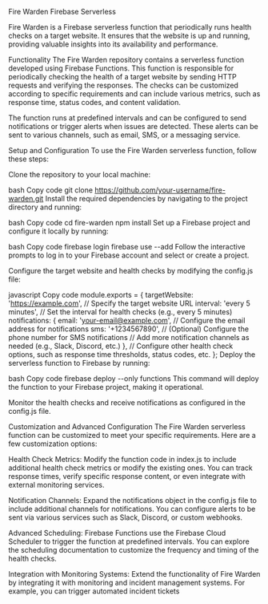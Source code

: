 Fire Warden
Firebase
Serverless

Fire Warden is a Firebase serverless function that periodically runs health checks on a target website. It ensures that the website is up and running, providing valuable insights into its availability and performance.

Functionality
The Fire Warden repository contains a serverless function developed using Firebase Functions. This function is responsible for periodically checking the health of a target website by sending HTTP requests and verifying the responses. The checks can be customized according to specific requirements and can include various metrics, such as response time, status codes, and content validation.

The function runs at predefined intervals and can be configured to send notifications or trigger alerts when issues are detected. These alerts can be sent to various channels, such as email, SMS, or a messaging service.

Setup and Configuration
To use the Fire Warden serverless function, follow these steps:

Clone the repository to your local machine:

bash
Copy code
git clone https://github.com/your-username/fire-warden.git
Install the required dependencies by navigating to the project directory and running:

bash
Copy code
cd fire-warden
npm install
Set up a Firebase project and configure it locally by running:

bash
Copy code
firebase login
firebase use --add
Follow the interactive prompts to log in to your Firebase account and select or create a project.

Configure the target website and health checks by modifying the config.js file:

javascript
Copy code
module.exports = {
  targetWebsite: 'https://example.com', // Specify the target website URL
  interval: 'every 5 minutes', // Set the interval for health checks (e.g., every 5 minutes)
  notifications: {
    email: 'your-email@example.com', // Configure the email address for notifications
    sms: '+1234567890', // (Optional) Configure the phone number for SMS notifications
    // Add more notification channels as needed (e.g., Slack, Discord, etc.)
  },
  // Configure other health check options, such as response time thresholds, status codes, etc.
};
Deploy the serverless function to Firebase by running:

bash
Copy code
firebase deploy --only functions
This command will deploy the function to your Firebase project, making it operational.

Monitor the health checks and receive notifications as configured in the config.js file.

Customization and Advanced Configuration
The Fire Warden serverless function can be customized to meet your specific requirements. Here are a few customization options:

Health Check Metrics: Modify the function code in index.js to include additional health check metrics or modify the existing ones. You can track response times, verify specific response content, or even integrate with external monitoring services.

Notification Channels: Expand the notifications object in the config.js file to include additional channels for notifications. You can configure alerts to be sent via various services such as Slack, Discord, or custom webhooks.

Advanced Scheduling: Firebase Functions use the Firebase Cloud Scheduler to trigger the function at predefined intervals. You can explore the scheduling documentation to customize the frequency and timing of the health checks.

Integration with Monitoring Systems: Extend the functionality of Fire Warden by integrating it with monitoring and incident management systems. For example, you can trigger automated incident tickets
